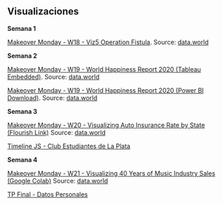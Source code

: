## Visualizaciones

**Semana 1** 

[Makeover Monday - W18 - Viz5 Operation Fistula](https://gonzalopoch.github.io/infovis/mom2020w18.html). Source: [data.world](https://data.world/makeovermonday/2020w18)


**Semana 2** 

[Makeover Monday - W19 - World Happiness Report 2020 (Tableau Embedded)](https://gonzalopoch.github.io/infovis/mom2020w19.html). Source: [data.world](https://data.world/makeovermonday/2020w19-world-happiness-report-2020)

[Makeover Monday - W19 - World Happiness Report 2020 (Power BI Download)](https://github.com/gonzalopoch/infovis/raw/gh-pages/momw19.pbix). Source: [data.world](https://data.world/makeovermonday/2020w19-world-happiness-report-2020)

**Semana 3** 

[Makeover Monday - W20 - Visualizing Auto Insurance Rate by State (Flourish Link)](https://public.flourish.studio/visualisation/2507173/) Source: [data.world](https://data.world/makeovermonday/2020w20)

[Timeline JS - Club Estudiantes de La Plata](https://cdn.knightlab.com/libs/timeline3/latest/embed/index.html?source=11GJMXl5rRmxSqhIjvDFF6sF7exVMCwGEFv-YHHDcTRo&font=Default&lang=en&initial_zoom=2&height=650)

**Semana 4**

[Makeover Monday - W21 - Visualizing 40 Years of Music Industry Sales (Google Colab)](https://colab.research.google.com/drive/1Tw4qWmALst2BBmsHnxACMNckbYKSC6wd) Source: [data.world](https://data.world/makeovermonday/2020w21-visualizing-40-years-of-music-industry-sales)

[TP Final - Datos Personales](https://gonzalopoch.github.io/infovis/personal-data.html)

